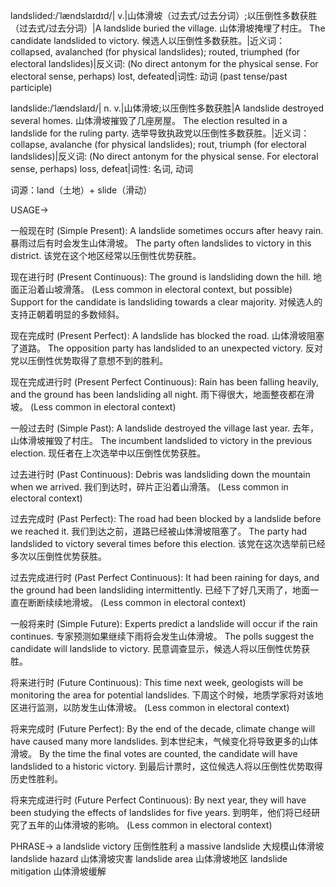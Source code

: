 landslided:/ˈlændslaɪdɪd/| v.|山体滑坡（过去式/过去分词）;以压倒性多数获胜（过去式/过去分词）|A landslide buried the village. 山体滑坡掩埋了村庄。 The candidate landslided to victory. 候选人以压倒性多数获胜。|近义词：collapsed, avalanched (for physical landslides); routed, triumphed (for electoral landslides)|反义词: (No direct antonym for the physical sense. For electoral sense, perhaps) lost, defeated|词性: 动词 (past tense/past participle)

landslide:/ˈlændslaɪd/| n. v.|山体滑坡;以压倒性多数获胜|A landslide destroyed several homes. 山体滑坡摧毁了几座房屋。 The election resulted in a landslide for the ruling party. 选举导致执政党以压倒性多数获胜。|近义词：collapse, avalanche (for physical landslides); rout, triumph (for electoral landslides)|反义词: (No direct antonym for the physical sense. For electoral sense, perhaps) loss, defeat|词性: 名词, 动词

词源：land（土地）+ slide（滑动）

USAGE->

一般现在时 (Simple Present):
A landslide sometimes occurs after heavy rain.  暴雨过后有时会发生山体滑坡。
The party often landslides to victory in this district. 该党在这个地区经常以压倒性优势获胜。


现在进行时 (Present Continuous):
The ground is landsliding down the hill.  地面正沿着山坡滑落。
(Less common in electoral context, but possible)  Support for the candidate is landsliding towards a clear majority.  对候选人的支持正朝着明显的多数倾斜。


现在完成时 (Present Perfect):
A landslide has blocked the road. 山体滑坡阻塞了道路。
The opposition party has landslided to an unexpected victory. 反对党以压倒性优势取得了意想不到的胜利。


现在完成进行时 (Present Perfect Continuous):
Rain has been falling heavily, and the ground has been landsliding all night. 雨下得很大，地面整夜都在滑坡。
(Less common in electoral context)


一般过去时 (Simple Past):
A landslide destroyed the village last year. 去年，山体滑坡摧毁了村庄。
The incumbent landslided to victory in the previous election. 现任者在上次选举中以压倒性优势获胜。


过去进行时 (Past Continuous):
Debris was landsliding down the mountain when we arrived. 我们到达时，碎片正沿着山滑落。
(Less common in electoral context)


过去完成时 (Past Perfect):
The road had been blocked by a landslide before we reached it. 我们到达之前，道路已经被山体滑坡阻塞了。
The party had landslided to victory several times before this election.  该党在这次选举前已经多次以压倒性优势获胜。


过去完成进行时 (Past Perfect Continuous):
It had been raining for days, and the ground had been landsliding intermittently.  已经下了好几天雨了，地面一直在断断续续地滑坡。
(Less common in electoral context)


一般将来时 (Simple Future):
Experts predict a landslide will occur if the rain continues.  专家预测如果继续下雨将会发生山体滑坡。
The polls suggest the candidate will landslide to victory. 民意调查显示，候选人将以压倒性优势获胜。


将来进行时 (Future Continuous):
This time next week, geologists will be monitoring the area for potential landslides. 下周这个时候，地质学家将对该地区进行监测，以防发生山体滑坡。
(Less common in electoral context)


将来完成时 (Future Perfect):
By the end of the decade, climate change will have caused many more landslides. 到本世纪末，气候变化将导致更多的山体滑坡。
By the time the final votes are counted, the candidate will have landslided to a historic victory. 到最后计票时，这位候选人将以压倒性优势取得历史性胜利。


将来完成进行时 (Future Perfect Continuous):
By next year, they will have been studying the effects of landslides for five years. 到明年，他们将已经研究了五年的山体滑坡的影响。
(Less common in electoral context)



PHRASE->
a landslide victory  压倒性胜利
a massive landslide  大规模山体滑坡
landslide hazard  山体滑坡灾害
landslide area 山体滑坡地区
landslide mitigation  山体滑坡缓解
